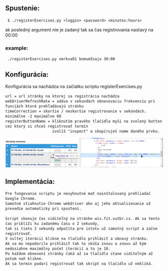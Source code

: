 ## Spustenie:

```shell
 $ ./registerExercises.py <loggin> <password> <minutes:hours>
```
ak posledný argument nie je zadaný tak sa čas registrovania nastavý na 00:00

### example:
```shell
 ./registerExercises.py xmrkva01 bomum3saju 30:00
```

## Konfigurácia:
Konfigurácia sa nachádza na začiatku scriptu registerExercises.py
```text
url = url stránky na ktorej sa registrácia nachádza
webDriverRefreshRate = udáva v sekundách obnovovaciu frekvenciu pri funciách ktoré prehľadávajú stránku
timeCorrection = skoršie / neskoršie registrovanie v sekúndách. minimálne -2 maximálne 60
registerButtonName = kliknutím pravého tlačidla myši na zvolený button cez ktorý si chceš registrovať termín
                     zvolíš "inspect" a skopíruješ name daného prvku.
```
 ![náhľad do registrácie](readme_image.png)

## Implementácia:

```text
Pre fungovanie scriptu je nevyhnutné mať nainštalovaný prehliadač Google Chrome.
Samotné stiahnutie Chrome webdriver ako aj jeho aktualizovanie už prevedie automaticky pri spustení.

Script skenuje čas viditeľný na stránke wis.fit.vutbr.cz. Ak sa tento čas priblíži ku zadanému času o 2 sekundy,
tak si tieto 2 sekundy odpočíta pre istotu už samotný script a začne registrovať.
V nultej iterácií klikne na tlačidlo prihlásiť a obnový stránku.
Ak sa mu nepodarilo prihlásiť tak to skúša znovu a znovu až kým nedosiahne maximálny počet iterácií a to je 10.
Po každom obnovení stránky čaká až sa tlačidlo stane viditeľným až potom naň klikne.
Ak sa termín podarí registrovať tak skript na tlačidlo už nekliká.
```
